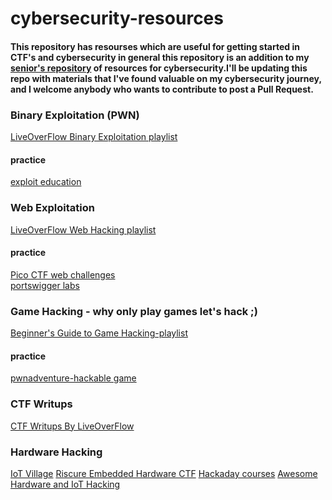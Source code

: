 # cybersecurity-resources
#### This repository has resourses which are useful for getting started in CTF's and cybersecurity in general this repository is an addition to my <a href='https://github.com/saai-sudarsanan-d/resources-cybersecurity' >senior's repository</a> of resources for cybersecurity.I'll be updating this repo with materials that I've found valuable on my cybersecurity journey, and I welcome anybody who wants to contribute to post a Pull Request.
### Binary Exploitation (PWN)
<a href='https://www.youtube.com/playlist?list=PLhixgUqwRTjxglIswKp9mpkfPNfHkzyeN'>LiveOverFlow Binary Exploitation playlist</a>
#### practice
<a href='https://exploit.education/'>exploit education</a>
### Web Exploitation
<a href='https://www.youtube.com/watch?v=jmgsgjPn1vs&list=PLhixgUqwRTjx2BmNF5-GddyqZcizwLLGP'>LiveOverFlow Web Hacking playlist</a><br>
#### practice
<a href='https://picoctf.org/'>Pico CTF web challenges</a><br>
<a href='https://portswigger.net/web-security'>portswigger labs</a>
### Game Hacking - why only play games let's hack ;)
<a href='https://www.youtube.com/playlist?list=PLt9cUwGw6CYHKBH5OoR8M2ELGlNlrgBKl' >Beginner's Guide to Game Hacking-playlist</a>
#### practice
<a href='https://www.pwnadventure.com/'>pwnadventure-hackable game</a>
### CTF Writups
<a href='https://youtube.com/playlist?list=PLhixgUqwRTjywPzsTYz28I-qezFOSaUYz'>CTF Writups By LiveOverFlow</a>
### Hardware Hacking
[IoT Village](https://www.youtube.com/@IoTVillage/videos)
[Riscure Embedded Hardware CTF](https://www.youtube.com/playlist?list=PLhixgUqwRTjwNaT40TqIIagv3b4_bfB7M)
[Hackaday courses](https://hackaday.io/courses)
[Awesome Hardware and IoT Hacking](https://github.com/CyberSecurityUP/Awesome-Hardware-and-IoT-Hacking#readme)
